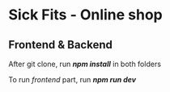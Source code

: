 # Sick Fits - Online shop

## Frontend & Backend

After git clone, run **_npm install_** in both folders

To run *frontend* part, run **_npm run dev_**